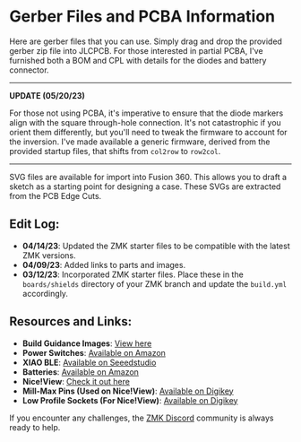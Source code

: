 # Gerber Files and PCBA Information

Here are gerber files that you can use. Simply drag and drop the provided gerber zip file into JLCPCB. For those interested in partial PCBA, I've furnished both a BOM and CPL with details for the diodes and battery connector.

---

**UPDATE (05/20/23)**

For those not using PCBA, it's imperative to ensure that the diode markers align with the square through-hole connection. It's not catastrophic if you orient them differently, but you'll need to tweak the firmware to account for the inversion. I've made available a generic firmware, derived from the provided startup files, that shifts from `col2row` to `row2col`.

---

SVG files are available for import into Fusion 360. This allows you to draft a sketch as a starting point for designing a case. These SVGs are extracted from the PCB Edge Cuts.

## **Edit Log:**

- **04/14/23**: Updated the ZMK starter files to be compatible with the latest ZMK versions.
- **04/09/23**: Added links to parts and images.
- **03/12/23**: Incorporated ZMK starter files. Place these in the `boards/shields` directory of your ZMK branch and update the `build.yml` accordingly.

## **Resources and Links:**

- **Build Guidance Images**: [View here](https://imgur.com/a/QKp5wG5)
- **Power Switches**: [Available on Amazon](https://www.amazon.com/gp/product/B0826XVZ8M/ref=ppx_yo_dt_b_search_asin_title?ie=UTF8&psc=1)
- **XIAO BLE**: [Available on Seeedstudio](https://www.seeedstudio.com/Seeed-XIAO-BLE-nRF52840-p-5201.html)
- **Batteries**: [Available on Amazon](https://www.amazon.com/HAC-006-BPJMX-C0-Battery-Nintendo-HAC-015-Controller/dp/B08L3FWXS4/ref=sr_1_4?crid=2YZOVGUSZ9RTX&keywords=HAC-006&qid=1679153921&s=electronics&sprefix=hac-006%2Celectronics%2C110&sr=1-4)
- **Nice!View**: [Check it out here](https://typeractive.xyz/products/nice-view)
- **Mill-Max Pins (Used on Nice!View)**: [Available on Digikey](https://www.digikey.com/en/products/detail/mill-max-manufacturing-corp/3320-0-00-15-00-00-03-0/4147392?s=N4IgTCBcDaIKIBECMSDMAWAtAOQSAugL5A)
- **Low Profile Sockets (For Nice!View)**: [Available on Digikey](https://www.digikey.com/en/products/detail/aries-electronics/40-0518-10/261892)

If you encounter any challenges, the [ZMK Discord](https://zmk.dev/) community is always ready to help.

